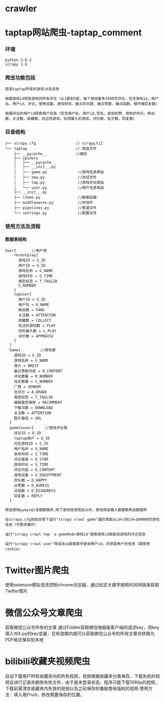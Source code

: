 # crawler

# taptap网站爬虫-taptap_comment


  ### 环境
  
    python 3.6.2
    scrapy 1.8

  ### 爬虫功能包括
  
    获取taptap所有的游戏id及信息
    
    根据游戏id获取游戏的所有评论（从1星到5星，每个游戏最多2500页评论，包含游戏id，用户名，用户id，评论，使用设备，游戏时间，被点欢乐数，被点赞数，被点踩数，楼中楼回复数）
    
    根据评论的用户id获取用户信息（包含用户名，用户id,签名，收到的赞，收到的欢乐，粉丝数，关注数，收藏数，玩过的游戏，玩得最久的游戏，评价数，贴子数，回复数）
    
    
  ### 目录结构
  
    ├── scrapy.cfg                  // scrapy入口
    └── taptap                      // 爬虫文件
        ├── __pycache__             //缓存
        ├── spiders
        │   ├── __pycache__          
        │   ├── __init__.py
        │   ├── game.py              //游戏信息爬虫
        │   ├── new.py               //测试文件
        │   ├── tap.py               //游戏评论爬虫
        │   └── user.py              //用户信息爬虫
        ├── __init__.py
        ├── items.py                 //数据容器
        ├── middlewares.py           //中间件
        ├── pipelines.py             //管道文件
        └── settings.py              //配置文件
        
  ### 使用方法及流程
  #### 数据表结构
    User{       //用户表
        recentplay{
          游戏ID = G_ID
          用户ID = U_ID
          游戏名称 = G_NAME
          游戏时长 = G_TIME
          类型标签 = T_TAGLIB
          G_NUMBER
        }
        tapuser{
          用户ID = U_ID
          用户名 = U_NAME
          粉丝数 = FANS
          关注数 = ATTENTION
          收藏数 = COLLECT
          玩过的游戏数 = PLAY
          玩的最久数 = L_PLAY
          评价数 = APPRAISE
        }
      }
      Game{         //游戏表
        游戏ID = G_ID
        游戏名称 = G_NAME
        简介 = BREIF
        最近更新内容 = R_CONTENT
        评论数量 = R_NUMBER
        社区数量 = C_NUMBER
        厂商 = VENDOR
        总评分 = A_DRADE
        类型标签 = T_TAGLIB
        编辑是否推荐 = RECOMMENT
        下载次数 = DOWNLOAD
        关注数 = ATTENTION
        图片路径 = URL
      }
      gametouser{     //游戏评论表
        评论ID = D_ID
        taptap用户 = U_ID
        对应游戏ID = G_ID
        用户名称 = U_NAME
        发布时间 = I_TIME
        评论星级 = D_STAR
        游戏时长 = G_TIME
        评论内容 = D_CONTENT
        游戏设备 = G_EQUIPTMENT
        欢乐数 = D_HAPPY
        点赞数 = D_AGRESS
        点踩数 = D_DISAGRESS
        回复数 = REPLY
      }
        
    爬虫使用pymysql连接数据库,除了游戏信息爬虫以外，其他爬虫输入数据都来自数据库
    
    在scrapy.cfg同级目录下运行"scrapy crawl game"遍历爬取从id=1到id=100000的游戏信息（可更改循环）
    
    运行"scrapy crawl tap -a gameNub=游戏id"替换游戏id爬取该游戏的评论信息
    
    运行"scrapy crawl user"爬虫会从数据库中查询用户id，并获取用户的信息（需使用cookie）
    
  
  
    
    
# Twitter图片爬虫
  使用selenium模拟请求控制chrome浏览器，通过给定关键字按照时间间隔来获取Twitter图片


# 微信公众号文章爬虫
  获取微信公众号所有的文章
  通过Fiddler获取微信电脑版客户端的请求key，将key填入WX.py的key变量，在有效期内就可以获取微信公众号的所有文章并转换为PDF格式保存到本地
  
  
# bilibili收藏夹视频爬虫
  自动下载用户所有收藏夹内的所有视频，视频根据收藏夹分类保存，下载失败的视频会进行记录并删除失败文件，由于是未登录状态，程序只能下载1080p的视频，下载前需清空收藏夹内失效的视频以及之前保存的番剧类有版权的视频
  使用方法：填入用户uid，修改需要保存的位置。
